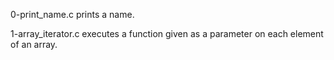0-print_name.c prints a name.

1-array_iterator.c executes a function given as a parameter on each element of an array.
